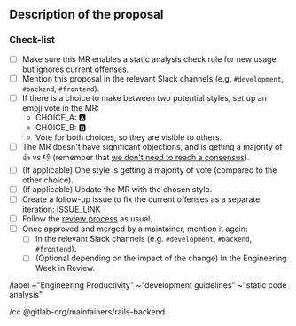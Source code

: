 <!--
When creating a new cop that could be applied to multiple applications,
we encourage you to add it to https://gitlab.com/gitlab-org/ruby/gems/gitlab-styles gem.
-->

## Description of the proposal

<!--
Please describe the proposal and add a link to the source (for example, http://www.betterspecs.org/).
-->

### Check-list

- [ ] Make sure this MR enables a static analysis check rule for new usage but
  ignores current offenses.
- [ ] Mention this proposal in the relevant Slack channels (e.g. `#development`, `#backend`, `#frontend`).
- [ ] If there is a choice to make between two potential styles, set up an emoji vote in the MR:
  - CHOICE_A: :a:
  - CHOICE_B: :b:
  - Vote for both choices, so they are visible to others.
- [ ] The MR doesn't have significant objections, and is getting a majority of :+1: vs :-1: (remember that [we don't need to reach a consensus](https://about.gitlab.com/handbook/values/#collaboration-is-not-consensus)).
- [ ] (If applicable) One style is getting a majority of vote (compared to the other choice).
- [ ] (If applicable) Update the MR with the chosen style.
- [ ] Create a follow-up issue to fix the current offenses as a separate iteration: ISSUE_LINK
- [ ] Follow the [review process](https://docs.gitlab.com/ee/development/code_review.html) as usual.
- [ ] Once approved and merged by a maintainer, mention it again:
  - [ ] In the relevant Slack channels (e.g. `#development`, `#backend`, `#frontend`).
  - [ ] (Optional depending on the impact of the change) In the Engineering Week in Review.

/label ~"Engineering Productivity" ~"development guidelines" ~"static code analysis"

/cc @gitlab-org/maintainers/rails-backend
